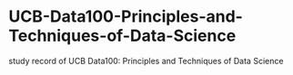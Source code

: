 # UCB-Data100-Principles-and-Techniques-of-Data-Science
study record of UCB Data100: Principles and Techniques of Data Science
